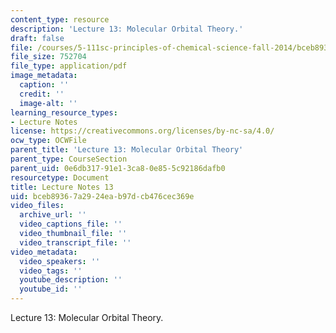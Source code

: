 ```yaml
---
content_type: resource
description: 'Lecture 13: Molecular Orbital Theory.'
draft: false
file: /courses/5-111sc-principles-of-chemical-science-fall-2014/bceb89367a2924eab97dcb476cec369e_MIT5_111F14_Lec13.pdf
file_size: 752704
file_type: application/pdf
image_metadata:
  caption: ''
  credit: ''
  image-alt: ''
learning_resource_types:
- Lecture Notes
license: https://creativecommons.org/licenses/by-nc-sa/4.0/
ocw_type: OCWFile
parent_title: 'Lecture 13: Molecular Orbital Theory'
parent_type: CourseSection
parent_uid: 0e6db317-91e1-3ca8-0e85-5c92186dafb0
resourcetype: Document
title: Lecture Notes 13
uid: bceb8936-7a29-24ea-b97d-cb476cec369e
video_files:
  archive_url: ''
  video_captions_file: ''
  video_thumbnail_file: ''
  video_transcript_file: ''
video_metadata:
  video_speakers: ''
  video_tags: ''
  youtube_description: ''
  youtube_id: ''
---
```

Lecture 13: Molecular Orbital Theory.